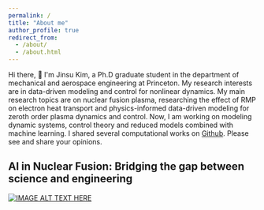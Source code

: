 ```yaml
---
permalink: /
title: "About me"
author_profile: true
redirect_from: 
  - /about/
  - /about.html
---
```


Hi there, 👋 I'm Jinsu Kim, a Ph.D graduate student in the department of mechanical and aerospace engineering at Princeton. My research interests are in data-driven modeling and control for nonlinear dynamics. My main research topics are on nuclear fusion plasma, researching the effect of RMP on electron heat transport and physics-informed data-driven modeling for zeroth order plasma dynamics and control. Now, I am working on modeling dynamic systems, control theory and reduced models combined with machine learning. I shared several computational works on <a href = "https://github.com/zinzinbin">Github</a>. Please see and share your opinions. 

AI in Nuclear Fusion: Bridging the gap between science and engineering
---
[![IMAGE ALT TEXT HERE](https://img.youtube.com/vi/YOUTUBE_VIDEO_ID_HERE/0.jpg)](https://www.youtube.com/watch?v=iT90QX1MZWM)